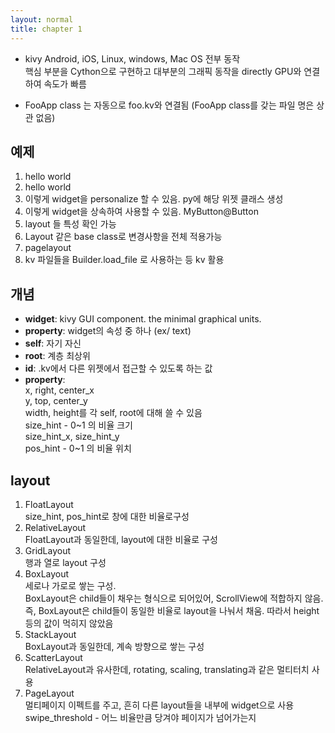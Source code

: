 ```yaml
---
layout: normal
title: chapter 1
---
```


* kivy
Android, iOS, Linux, windows, Mac OS 전부 동작  
핵심 부분을 Cython으로 구현하고 대부분의 그래픽 동작을 directly GPU와 연결하여 속도가 빠름  

* FooApp class 는 자동으로 foo.kv와 연결됨 (FooApp class를 갖는 파일 명은 상관 없음)

## 예제

1. hello world
2. hello world 
3. 이렇게 widget을 personalize 할 수 있음. py에 해당 위젯 클래스 생성
4. 이렇게 widget을 상속하여 사용할 수 있음. MyButton@Button
5. layout 들 특성 확인 가능
6. Layout 같은 base class로 변경사항을 전체 적용가능
7. pagelayout
8. kv 파일들을 Builder.load_file 로 사용하는 등 kv 활용

## 개념

* **widget**: kivy GUI component. the minimal graphical units.
* **property**: widget의 속성 중 하나 (ex/ text)
* **self**: 자기 자신
* **root**: 계층 최상위
* **id**: .kv에서 다른 위젯에서 접근할 수 있도록 하는 값
* **property**:  
  x, right, center_x  
  y, top, center_y  
  width, height를 각 self, root에 대해 쓸 수 있음  
  size_hint - 0~1 의 비율 크기  
  size_hint_x, size_hint_y  
  pos_hint - 0~1 의 비율 위치  

## layout

1. FloatLayout  
	size_hint, pos_hint로 창에 대한 비율로구성
2. RelativeLayout  
	FloatLayout과 동일한데, layout에 대한 비율로 구성
3. GridLayout  
	행과 열로 layout 구성
4. BoxLayout  
	세로나 가로로 쌓는 구성.  
	BoxLayout은 child들이 채우는 형식으로 되어있어, ScrollView에 적합하지 않음. 즉, BoxLayout은 child들이 동일한 비율로 layout을 나눠서 채움. 따라서 height 등의 값이 먹히지 않았음
5. StackLayout  
	BoxLayout과 동일한데, 계속 방향으로 쌓는 구성
6. ScatterLayout  
	RelativeLayout과 유사한데, rotating, scaling, translating과 같은 멀티터치 사용
7. PageLayout  
	멀티페이지 이펙트를 주고, 흔히 다른 layout들을 내부에 widget으로 사용  
	swipe_threshold - 어느 비율만큼 당겨야 페이지가 넘어가는지